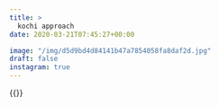 ```yaml
---
title: >
  kochi approach
date: 2020-03-21T07:45:27+00:00

image: "/img/d5d9bd4d84141b47a7854058fa8daf2d.jpg"
draft: false
instagram: true
---
```


{{<photo src="/img/d5d9bd4d84141b47a7854058fa8daf2d.jpg">}}
